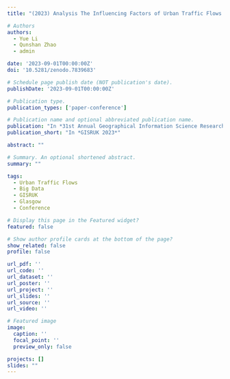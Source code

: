 ```yaml
---
title: "(2023) Analysis The Influencing Factors of Urban Traffic Flows by Using Emerging Urban Big Data. In: 31st Annual Geographical Information Science Research UK Conference (GISRUK2023), Glasgow, Scotland, 19-21 Apr 2023"

# Authors
authors:
  - Yue Li
  - Qunshan Zhao
  - admin

date: '2023-09-01T00:00:00Z'
doi: '10.5281/zenodo.7839683'

# Schedule page publish date (NOT publication's date).
publishDate: '2023-09-01T00:00:00Z'

# Publication type.
publication_types: ['paper-conference']

# Publication name and optional abbreviated publication name.
publication: "In *31st Annual Geographical Information Science Research UK Conference (GISRUK2023)*"
publication_short: "In *GISRUK 2023*"

abstract: ""

# Summary. An optional shortened abstract.
summary: ""

tags:
  - Urban Traffic Flows
  - Big Data
  - GISRUK
  - Glasgow
  - Conference

# Display this page in the Featured widget?
featured: false

# Show author profile cards at the bottom of the page?
show_related: false
profile: false

url_pdf: ''
url_code: ''
url_dataset: ''
url_poster: ''
url_project: ''
url_slides: ''
url_source: ''
url_video: ''

# Featured image
image:
  caption: ''
  focal_point: ''
  preview_only: false

projects: []
slides: ""
---
```

